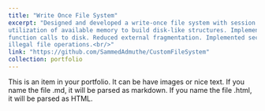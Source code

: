 ```yaml
---
title: "Write Once File System"
excerpt: "Designed and developed a write-once file system with session based semantics from scratch(in C). Made efficient
utilization of available memory to build disk-like structures. Implemented mount, unmount, read, write, open and close
function calls to disk. Reduced external fragmentation. Implemented secured policy to detect broken disk structure and
illegal file operations.<br/>"
link: "https://github.com/SammedAdmuthe/CustomFileSystem"
collection: portfolio
---
```


This is an item in your portfolio. It can be have images or nice text. If you name the file .md, it will be parsed as markdown. If you name the file .html, it will be parsed as HTML. 
